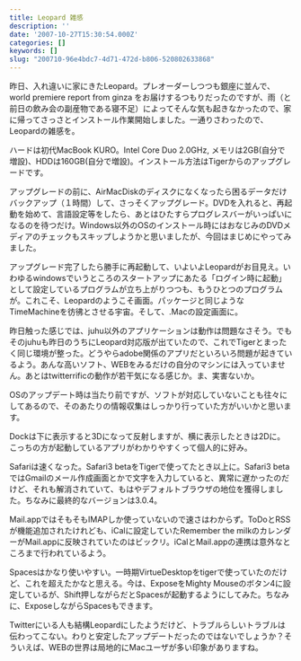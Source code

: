```yaml
---
title: Leopard 雑感
description: ''
date: '2007-10-27T15:30:54.000Z'
categories: []
keywords: []
slug: "200710-96e4bdc7-4d71-472d-b806-520802633868"
---
```

昨日、入れ違いに家にきたLeopard。プレオーダーしつつも銀座に並んで、world premiere report from ginza をお届けするつもりだったのですが、雨（と前日の飲み会の副産物である寝不足）によってそんな気も起きなかったので、家に帰ってさっさとインストール作業開始しました。一通りさわったので、Leopardの雑感を。

ハードは初代MacBook KURO。Intel Core Duo 2.0GHz, メモリは2GB(自分で増設)、HDDは160GB(自分で増設)。インストール方法はTigerからのアップグレードです。

アップグレードの前に、AirMacDiskのディスクになくなったら困るデータだけバックアップ（１時間）して、さっそくアップグレード。DVDを入れると、再起動を始めて、言語設定等をしたら、あとはひたすらプログレスバーがいっぱいになるのを待つだけ。Windows以外のOSのインストール時にはおなじみのDVDメディアのチェックもスキップしようかと思いましたが、今回はまじめにやってみました。

アップグレード完了したら勝手に再起動して、いよいよLeopardがお目見え。いわゆるwindowsでいうところのスタートアップにあたる「ログイン時に起動」として設定しているプログラムが立ち上がりつつも、もうひとつのプログラムが。これこそ、Leopardのようこそ画面。パッケージと同じようなTimeMachineを彷彿とさせる宇宙。そして、.Macの設定画面に。

昨日触った感じでは、juhu以外のアプリケーションは動作は問題なさそう。でもそのjuhuも昨日のうちにLeopard対応版が出ていたので、これでTigerとまったく同じ環境が整った。どうやらadobe関係のアプリだといろいろ問題が起きているよう。あんな高いソフト、WEBをみるだけの自分のマシンには入っていません。あとはtwitterrificの動作が若干気になる感じか。ま、実害ないか。

OSのアップデート時は当たり前ですが、ソフトが対応していないことも往々にしてあるので、そのあたりの情報収集はしっかり行っていた方がいいかと思います。

Dockは下に表示すると3Dになって反射しますが、横に表示したときは2Dに。こっちの方が起動しているアプリがわかりやすくって個人的に好み。

Safariは速くなった。Safari3 betaをTigerで使ってたとき以上に。Safari3 betaではGmailのメール作成画面とかで文字を入力していると、異常に遅かったのだけど、それも解消されていて、もはやデフォルトブラウザの地位を獲得しました。ちなみに最終的なバージョンは3.0.4。

Mail.appではそもそもIMAPしか使っていないので速さはわからず。ToDoとRSSが機能追加されたけれども、iCalに設定していたRemember the milkのカレンダーがMail.appに反映されていたのはビックリ。iCalとMail.appの連携は意外なところまで行われているよう。

Spacesはかなり使いやすい。一時期VirtueDesktopをtigerで使っていたのだけど、これを超えたかなと思える。今は、ExposeをMighty Mouseのボタン4に設定しているが、Shift押しながらだとSpacesが起動するようにしてみた。ちなみに、ExposeしながらSpacesもできます。

Twitterにいる人も結構Leopardにしたようだけど、トラブルらしいトラブルは伝わってこない。わりと安定したアップデートだったのではないでしょうか？そういえば、WEBの世界は局地的にMacユーザが多い印象がありますね。